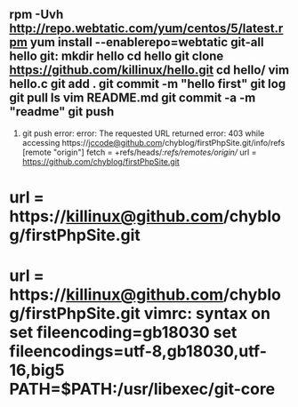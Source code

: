 rpm -Uvh http://repo.webtatic.com/yum/centos/5/latest.rpm
yum install --enablerepo=webtatic git-all
hello
git:
mkdir hello
cd hello
git clone https://github.com/killinux/hello.git
cd hello/
vim hello.c
git add .
git commit -m "hello first"
git log
git pull
ls
vim README.md 
git commit -a -m "readme"
git push
-----------------
1. git push error:
error: The requested URL returned error: 403 while accessing https://jccode@github.com/chyblog/firstPhpSite.git/info/refs
[remote "origin"]
        fetch = +refs/heads/*:refs/remotes/origin/*
        url = https://github.com/chyblog/firstPhpSite.git

 url = https://killinux@github.com/chyblog/firstPhpSite.git
=====
url = https://killinux@github.com/chyblog/firstPhpSite.git
vimrc:
syntax on
set fileencoding=gb18030
set fileencodings=utf-8,gb18030,utf-16,big5
PATH=$PATH:/usr/libexec/git-core
=====
